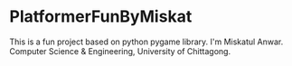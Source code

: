 # PlatformerFunByMiskat
This is a fun project based on python pygame library.
I'm Miskatul Anwar.
Computer Science & Engineering,
University of Chittagong.

